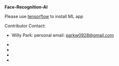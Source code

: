 **Face-Recognition-AI**

Please use [tensorflow](https://www.tensorflow.org/) to install ML app

Contributor Contact:

- Willy Park: 
    personal email: parkw0928@gmail.com

-


-


-


-
